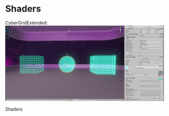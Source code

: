 # Shaders

CyberGridExtended:
![Image of Shader CyberGridExtended](https://raw.githubusercontent.com/sCyborg/Shaders/master/Cyber%20Grid%20Extended/CyberGridPreview.gif)

Shaders
